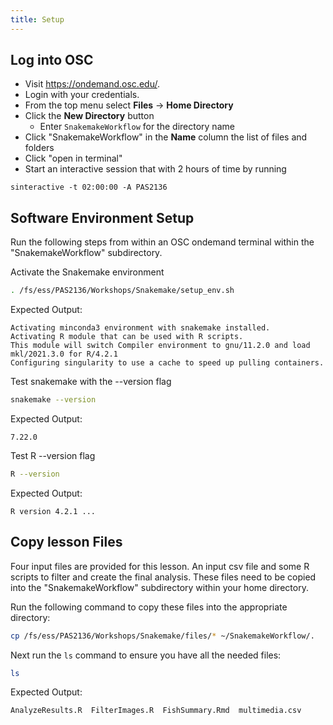 ```yaml
---
title: Setup
---
```


## Log into OSC
- Visit https://ondemand.osc.edu/.
- Login with your credentials.
- From the top menu select __Files__ -> __Home Directory__
- Click the __New Directory__ button
  - Enter `SnakemakeWorkflow` for the directory name
- Click "SnakemakeWorkflow" in the __Name__ column the list of files and folders
- Click "open in terminal"
- Start an interactive session that with 2 hours of time by running
```
sinteractive -t 02:00:00 -A PAS2136
```

## Software Environment Setup

Run the following steps from within an OSC ondemand terminal within the "SnakemakeWorkflow" subdirectory.

Activate the Snakemake environment
```bash
. /fs/ess/PAS2136/Workshops/Snakemake/setup_env.sh
```

Expected Output:
```
Activating minconda3 environment with snakemake installed.
Activating R module that can be used with R scripts.
This module will switch Compiler environment to gnu/11.2.0 and load mkl/2021.3.0 for R/4.2.1
Configuring singularity to use a cache to speed up pulling containers.
```

Test snakemake with the --version flag
```bash
snakemake --version
```

Expected Output:
```
7.22.0
```

Test R --version flag
```bash
R --version
```

Expected Output:
```
R version 4.2.1 ...
```

## Copy lesson Files
Four input files are provided for this lesson.
An input csv file and some R scripts to filter and create the final analysis. 
These files need to be copied into the "SnakemakeWorkflow" subdirectory within your home directory.

Run the following command to copy these files into the appropriate directory:
```bash
cp /fs/ess/PAS2136/Workshops/Snakemake/files/* ~/SnakemakeWorkflow/.
```

Next run the `ls` command to ensure you have all the needed files:
```bash
ls
```
Expected Output:
```
AnalyzeResults.R  FilterImages.R  FishSummary.Rmd  multimedia.csv
```

